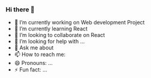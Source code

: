 ### Hi there 👋

- 🔭 I’m currently working on Web development Project
- 🌱 I’m currently learning React 
- 👯 I’m looking to collaborate on React 
- 🤔 I’m looking for help with ...
- 💬 Ask me about 
- 📫 How to reach me:
- 😄 Pronouns: ...
- ⚡ Fun fact: ...
